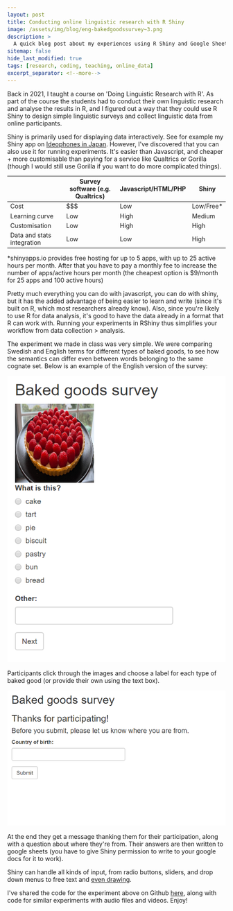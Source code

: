 ```yaml
---
layout: post  
title: Conducting online linguistic research with R Shiny  
image: /assets/img/blog/eng-bakedgoodssurvey~3.png
description: >  
  A quick blog post about my experiences using R Shiny and Google Sheets (free) to conduct online linguistic research. 
sitemap: false  
hide_last_modified: true  
tags: [research, coding, teaching, online_data]  
excerpt_separator: <!--more-->  
---
```

Back in 2021, I taught a course on 'Doing Linguistic Research with R'. As part of the course the students had to conduct their own linguistic research and analyse the results in R, and I figured out a way that they could use R Shiny to design simple linguistic surveys and collect linguistic data from online participants.

<!--more-->  

Shiny is primarily used for displaying data interactively. See for example my Shiny app on [Ideophones in Japan](https://bonnie-mclean.shinyapps.io/ideophonesacrossjapan-eng/). However, I've discovered that you can also use it for running experiments. It's easier than Javascript, and cheaper + more customisable than paying for a service like Qualtrics or Gorilla (though I would still use Gorilla if you want to do more complicated things). 

|                           |Survey software (e.g. Qualtrics)|Javascript/HTML/PHP|Shiny     |
|---------------------------|--------------------------------|-------------------|----------|
|Cost                       |$\$\$                           |Low                |Low/Free* |
|Learning curve             |Low                             |High               |Medium    |
|Customisation              |Low                             |High               |High      |
|Data and stats integration |Low                             |Low                |High      |

*shinyapps.io provides free hosting for up to 5 apps, with up to 25 active hours per month. After that you have to pay a monthly fee to increase the number of apps/active hours per month (the cheapest option is $9/month for 25 apps and 100 active hours)

Pretty much everything you can do with javascript, you can do with shiny, but it has the added advantage of being easier to learn and write (since it's built on R, which most researchers already know). Also, since you're likely to use R for data analysis, it's good to have the data already in a format that R can work with. Running your experiments in RShiny thus simplifies your workflow from data collection > analysis.

The experiment we made in class was very simple. We were comparing Swedish and English terms for different types of baked goods, to see how the semantics can differ even between words belonging to the same cognate set. Below is an example of the English version of the survey:

![](/assets/img/blog/eng-bakedgoodssurvey.png)

Participants click through the images and choose a label for each type of baked good (or provide their own using the text box). 

![](/assets/img/blog/eng-bakedgoods-exitques.png)

At the end they get a message thanking them for their participation, along with a question about where they're from. Their answers are then written to google sheets (you have to give Shiny permission to write to your google docs for it to work).

Shiny can handle all kinds of input, from radio buttons, sliders, and drop down menus to free text and [even drawing](https://stackoverflow.com/questions/41701807/way-to-free-hand-draw-shapes-in-shiny). 

I've shared the code for the experiment above on Github [here](https://github.com/BonnieMcLean/ShinySurvey), along with code for similar experiments with audio files and videos. Enjoy!



